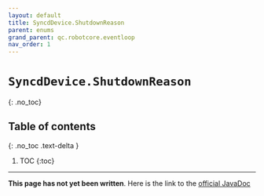 ```yaml
---
layout: default
title: SyncdDevice.ShutdownReason
parent: enums
grand_parent: qc.robotcore.eventloop
nav_order: 1
---
```

# `SyncdDevice.ShutdownReason`
{: .no_toc}

## Table of contents
{: .no_toc .text-delta }

1. TOC
{:toc}
---
**This page has not yet been written**. Here is the link to the [official JavaDoc](https://ftctechnh.github.io/ftc_app/doc/javadoc/com/qualcomm/robotcore/eventloop/SyncdDevice.ShutdownReason.html)
        